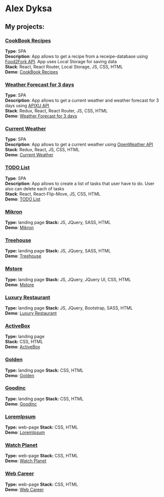 # Alex Dyksa
## My projects:

### [CookBook Recipes](https://odyksa.github.io/cookbook) ###  
**Type**: SPA  
**Description**: App allows to get a recipe from a receipe-database using [Food2Fork API](https://www.food2fork.com/about/api). App uses Local Storage for saving data  
**Stack**: React, React Router, Local Storage, JS, CSS, HTML  
**Demo**: [CookBook Recipes](https://odyksa.github.io/cookbook) 

### [Weather Forecast for 3 days](https://odyksa.github.io/weather-forecast) ###  
**Type**: SPA  
**Description**: App allows to get a current weather and weather forecast for 3 days using [APIXU API](https://www.apixu.com/api.aspx)  
**Stack**: Redux, React, React Router, JS, CSS, HTML   
**Demo**: [Weather Forecast for 3 days](https://odyksa.github.io/weather-forecast)   

### [Current Weather](https://odyksa.github.io/current_weather)  ###  
**Type**: SPA  
**Description**: App allows to get a current weather using [OpenWeather API](https://openweathermap.org/api)  
**Stack**: Redux, React, JS, CSS, HTML   
**Demo**: [Current Weather](https://odyksa.github.io/current_weather)   

### [TODO List](https://odyksa.github.io/todo_list)  ###  
**Type**: SPA  
**Description**: App allows to create a list of tasks that user have to do. User also can delete each of tasks   
**Stack**: React, React-Flip-Move, JS, CSS, HTML   
**Demo**: [TODO List](https://odyksa.github.io/todo_list)   

### [Mikron](https://odyksa.github.io/mikron)  ###   
**Type:** landing page 
**Stack:** JS, JQuery, SASS, HTML   
**Demo**: [Mikron](https://odyksa.github.io/mikron)      

### [Treehouse](https://odyksa.github.io/treehouse)  ###   
**Type:** landing page 
**Stack:** JS, JQuery, SASS, HTML   
**Demo**: [Treehouse](https://odyksa.github.io/treehouse)   

### [Mstore](https://odyksa.github.io/mstore)  ###   
**Type:** landing page 
**Stack:** JS, JQuery, JQuery UI, CSS, HTML   
**Demo**: [Mstore](https://odyksa.github.io/mstore)   

### [Luxury Restaurant](https://odyksa.github.io/luxury_restaurant)  ###   
**Type:** landing page 
**Stack:** JS, JQuery, Bootstrap, SASS, HTML   
**Demo**: [Luxury Restaurant](https://odyksa.github.io/luxury_restaurant)   

### [ActiveBox](https://odyksa.github.io/activebox)  ###   
**Type:** landing page  
**Stack:** CSS, HTML   
**Demo**: [ActiveBox](https://odyksa.github.io/activebox)   

### [Golden](https://odyksa.github.io/golden)  ###   
**Type:** landing page 
**Stack:** CSS, HTML   
**Demo**: [Golden](https://odyksa.github.io/golden)   

### [Goodinc](https://odyksa.github.io/goodinc)  ###   
**Type:** landing page 
**Stack:** CSS, HTML   
**Demo**: [Goodinc](https://odyksa.github.io/goodinc)   

### [LoremIpsum](https://odyksa.github.io/lorem_ipsum)  ###   
**Type:** web-page 
**Stack:** CSS, HTML   
**Demo**: [LoremIpsum](https://odyksa.github.io/lorem_ipsum)   

### [Watch Planet](https://odyksa.github.io/watch_planet)  ###   
**Type:** web-page 
**Stack:** CSS, HTML   
**Demo**: [Watch Planet](https://odyksa.github.io/watch_planet)   

### [Web Career](https://odyksa.github.io/webcareer)  ###   
**Type:** web-page 
**Stack:** CSS, HTML   
**Demo**: [Web Career](https://odyksa.github.io/webcareer)   

